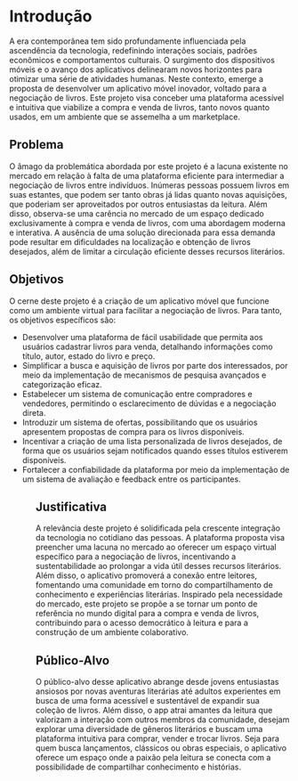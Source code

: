 # Introdução

A era contemporânea tem sido profundamente influenciada pela ascendência da tecnologia, redefinindo interações sociais, padrões econômicos e comportamentos culturais. O surgimento dos dispositivos móveis e o avanço dos aplicativos delinearam novos horizontes para otimizar uma série de atividades humanas. Neste contexto, emerge a proposta de desenvolver um aplicativo móvel inovador, voltado para a negociação de livros. Este projeto visa conceber uma plataforma acessível e intuitiva que viabilize a compra e venda de livros, tanto novos quanto usados, em um ambiente que se assemelha a um marketplace. 

## Problema
O âmago da problemática abordada por este projeto é a lacuna existente no mercado em relação à falta de uma plataforma eficiente para intermediar a negociação de livros entre indivíduos. Inúmeras pessoas possuem livros em suas estantes, que podem ser tanto obras já lidas quanto novas aquisições, que poderiam ser aproveitados por outros entusiastas da leitura. Além disso, observa-se uma carência no mercado de um espaço dedicado exclusivamente à compra e venda de livros, com uma abordagem moderna e interativa. A ausência de uma solução direcionada para essa demanda pode resultar em dificuldades na localização e obtenção de livros desejados, além de limitar a circulação eficiente desses recursos literários. 

## Objetivos
O cerne deste projeto é a criação de um aplicativo móvel que funcione como um ambiente virtual para facilitar a negociação de livros. Para tanto, os objetivos específicos são: 

<ul><li>Desenvolver uma plataforma de fácil usabilidade que permita aos usuários cadastrar livros para venda, detalhando informações como título, autor, estado do livro e preço. 
<li>Simplificar a busca e aquisição de livros por parte dos interessados, por meio da implementação de mecanismos de pesquisa avançados e categorização eficaz.  
<li>Estabelecer um sistema de comunicação entre compradores e vendedores, permitindo o esclarecimento de dúvidas e a negociação direta.  
<li>Introduzir um sistema de ofertas, possibilitando que os usuários apresentem propostas de compra para os livros disponíveis. 
<li>Incentivar a criação de uma lista personalizada de livros desejados, de forma que os usuários sejam notificados quando esses títulos estiverem disponíveis. 
<li>Fortalecer a confiabilidade da plataforma por meio da implementação de um sistema de avaliação e feedback entre os participantes. <ul/>

## Justificativa

A relevância deste projeto é solidificada pela crescente integração da tecnologia no cotidiano das pessoas. A plataforma proposta visa preencher uma lacuna no mercado ao oferecer um espaço virtual específico para a negociação de livros, incentivando a sustentabilidade ao prolongar a vida útil desses recursos literários. Além disso, o aplicativo promoverá a conexão entre leitores, fomentando uma comunidade em torno do compartilhamento de conhecimento e experiências literárias. Inspirado pela necessidade do mercado, este projeto se propõe a se tornar um ponto de referência no mundo digital para a compra e venda de livros, contribuindo para o acesso democrático à leitura e para a construção de um ambiente colaborativo. 

## Público-Alvo

O público-alvo desse aplicativo abrange desde jovens entusiastas ansiosos por novas aventuras literárias até adultos experientes em busca de uma forma acessível e sustentável de expandir sua coleção de livros. Além disso, o app atrai amantes da leitura que valorizam a interação com outros membros da comunidade, desejam explorar uma diversidade de gêneros literários e buscam uma plataforma intuitiva para comprar, vender e trocar livros. Seja para quem busca lançamentos, clássicos ou obras especiais, o aplicativo oferece um espaço onde a paixão pela leitura se conecta com a possibilidade de compartilhar conhecimento e histórias. 

